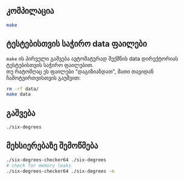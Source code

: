 
## კომპილაცია
```sh
make
```

## ტესტებისთვის საჭირო data ფაილები
`make` ის პირველი გაშვება ავტომატურად შექმნის data დირექტორიას ტესტებისთვის საჭირო ფაილებით.  
თუ რატომღაც ეს ფაილები "დაგიზიანდათ", მათი თავიდან ჩამოტვირთვისთვის გაუშვით:
```sh
rm -rf data/
make data
```

## გაშვება
```sh
./six-degrees
```

## მეხსიერებაზე შემოწმება
```sh
./six-degrees-checker64 ./six-degrees
# check for memory leaks
./six-degrees-checker64 ./six-degrees -m
```

